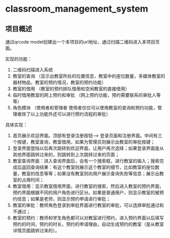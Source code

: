 # classroom_management_system
## 项目概述
通过qrcode model创建出一个本项目的url地址，通过扫描二维码进入本项目页面。

实现的功能：
1. 二维码扫描进入系统
2. 教室的查询 （显示出教室所处的位置信息，教室中的座位数量，多媒体教室的器材物品，教室的预约情况，教室的预约功能）
3. 教室的借用 （教室的预约排队借用和空闲教室的直接借用）
4. 临时借用教室的网上预约和审批 （网上预约功能，预约需要联系的审批人等等）
5. 角色模块 （使用者和管理者   使用者仅仅可以使用教室的查询和预约功能，管理者除了以上功能外还可以进行预约流程的审批）

具体实现：
1. 首页展示欢迎界面。顶部有登录注册按钮--> 登录页面和注册界面。中间有三个按键，教室查询，教室借用，如果为管理员则展示出教室的审批按键；
2. 登录界面登陆以后再次跳转到欢迎界面，让用户再次选择；如果登录界面是从其他界面跳转过来的，则跳转到上次跳转过来的页面；
3. 教室查询界面：进入查询界面后，会有一个搜索框，进行教室的输入；搜索完成后返回查询结果：有这个教室则展示这个教室的细节，比如教室的座位数量，教室的信息等等；如果没有教室则向用户展示查询失败等信息；展示出教室的占用时间；
4. 教室借用：显示教室借用界面，进行教室的搜索，然后进入教室的预约界面，预约界面根据不同的用户角色进行区分。如果是普通用户，则显示教室的被预约信息；如果是老师，则显示预约申请进行审批；
5. 教室的审批：教师角色登录到审批界面进行教室的审批，可以选择审批通过和不通过；
6. 教室的预约：教师和学生角色都可以对教室进行预约，进入预约界面以后填写预约的时间，预约的时长，预约的申请理由，自动生成预约的教室（是从教室详情页面跳转过来的）。

